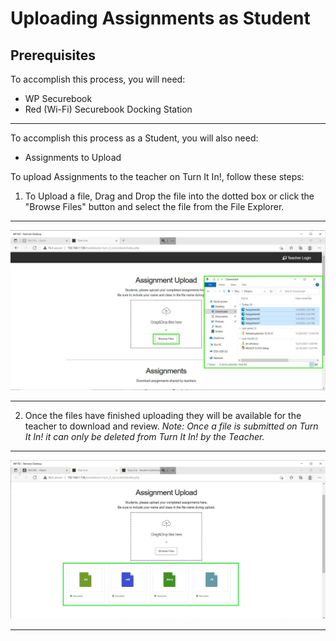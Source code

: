 # Uploading Assignments as Student

## Prerequisites

To accomplish this process, you will need:
 - WP Securebook
 - Red (Wi-Fi) Securebook Docking Station

---

To accomplish this process as a Student, you will also need:
- Assignments to Upload

To upload Assignments to the teacher on Turn It In!, follow these steps:
1. To Upload a file, Drag and Drop the file into the dotted box or click the "Browse Files" button and select the file from the File Explorer.

---

![03_StudentFile.jpg](../_resources/03_StudentFile.jpg)

---

2.  Once the files have finished uploading they will be available for the teacher to download and review. *Note: Once a file is submitted on Turn It In! it can only be deleted from Turn It In! by the Teacher.*

---

![04_StudentFilesDone.jpg](../_resources/04_StudentFilesDone.jpg)

---